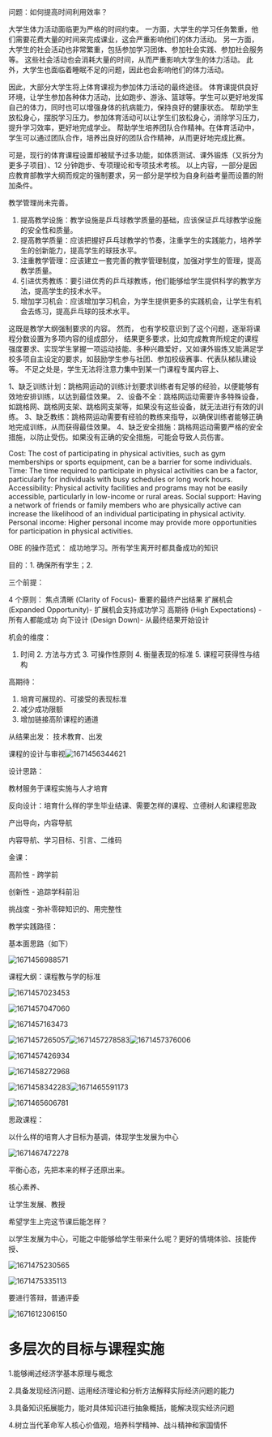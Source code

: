 问题：如何提高时间利用效率？

大学生体力活动面临更为严格的时间约束。
一方面，大学生的学习任务繁重，他们需要花费大量的时间来完成课业，这会严重影响他们的体力活动。
另一方面，大学生的社会活动也非常繁重，包括参加学习团体、参加社会实践、参加社会服务等。
这些社会活动也会消耗大量的时间，从而严重影响大学生的体力活动。
此外，大学生也面临着睡眠不足的问题，因此也会影响他们的体力活动。

因此，大部分大学生将上体育课视为参加体力活动的最终途径。
体育课提供良好环境，让学生参加各种体力活动，比如跑步、游泳、篮球等。学生可以更好地发挥自己的体力，同时也可以增强身体的抗病能力，保持良好的健康状态。
帮助学生放松身心，摆脱学习压力。参加体育活动可以让学生们放松身心，消除学习压力，提升学习效率，更好地完成学业。
帮助学生培养团队合作精神。在体育活动中，学生可以通过团队合作，培养出良好的团队合作精神，从而更好地完成比赛。

可是，现行的体育课程设置却被赋予过多功能，如体质测试、课外锻炼（又拆分为更多子项目）、12 分钟跑步、专项理论和专项技术考核。
以上内容，一部分是因应教育部教学大纲而规定的强制要求，另一部分是学校为自身利益考量而设置的附加条件。

教学管理尚未完善。

1. 提高教学设施：教学设施是乒乓球教学质量的基础，应该保证乒乓球教学设施的安全性和质量。
2. 提高教学质量：应该把握好乒乓球教学的节奏，注重学生的实践能力，培养学生的创新能力，提高学生的球技水平。
3. 注重教学管理：应该建立一套完善的教学管理制度，加强对学生的管理，提高教学质量。
4. 引进优秀教练：要引进优秀的乒乓球教练，他们能够给学生提供科学的教学方法，提高学生的技术水平。
5. 增加学习机会：应该增加学习机会，为学生提供更多的实践机会，让学生有机会去练习，提高乒乓球的技术水平。

这既是教学大纲强制要求的内容。
然而，
也有学校意识到了这个问题，逐渐将课程分数设置为多项内容的组成部分，
结果更多要求，比如完成教育所规定的课程强度要求、实现学生掌握一项运动技能、多种兴趣爱好，又如课外锻炼又能满足学校多项自主设定的要求，如鼓励学生参与社团、参加校级赛事、代表队梯队建设等。
不足之处是，学生无法将注意力集中到某一门课程专属内容上、

1、缺乏训练计划：跳格网运动的训练计划要求训练者有足够的经验，以便能够有效地安排训练，以达到最佳效果。
2、设备不全：跳格网运动需要许多特殊设备，如跳格网、跳格网支架、跳格网支架等，如果没有这些设备，就无法进行有效的训练。
3、缺乏教练：跳格网运动需要有经验的教练来指导，以确保训练者能够正确地完成训练，从而获得最佳效果。
4、缺乏安全措施：跳格网运动需要严格的安全措施，以防止受伤。如果没有正确的安全措施，可能会导致人员伤害。

Cost: The cost of participating in physical activities, such as gym memberships or sports equipment, can be a barrier for some individuals.
Time: The time required to participate in physical activities can be a factor, particularly for individuals with busy schedules or long work hours.
Accessibility: Physical activity facilities and programs may not be easily accessible, particularly in low-income or rural areas.
Social support: Having a network of friends or family members who are physically active can increase the likelihood of an individual participating in physical activity.
Personal income: Higher personal income may provide more opportunities for participation in physical activities.

OBE 的操作范式：
成功地学习。所有学生离开时都具备成功的知识

目的：1. 确保所有学生；2.

三个前提：

4 个原则：
焦点清晰 (Clarity of Focus)- 重要的最终产出结果
扩展机会 (Expanded Opportunity)- 扩展机会支持成功学习
高期待 (High Expectations) - 所有人都能成功
向下设计 (Design Down)- 从最终结果开始设计

机会的维度：
1. 时间 2. 方法与方式 3. 可操作性原则 4. 衡量表现的标准 5. 课程可获得性与结构

高期待：
1. 培育可展现的、可接受的表现标准
2. 减少成功限额
3. 增加链接高阶课程的通道

从结果出发：
技术教育、出发

课程的设计与审视![1671456344621](image/新思路课题/1671456344621.png)

设计思路：

教材服务于课程实施与人才培育

反向设计：培育什么样的学生毕业结课、需要怎样的课程、立德树人和课程思政

产出导向，内容导航

内容导航、学习目标、引言、二维码

金课：

高阶性 - 跨学前

创新性 - 追踪学科前沿

挑战度 - 弥补零碎知识的、用完整性

教学实践路径：

基本面思路（如下）

![1671456988571](image/新思路课题/1671456988571.png)

课程大纲：课程教与学的标准

![1671457023453](image/新思路课题/1671457023453.png)

![1671457047060](image/新思路课题/1671457047060.png)

![1671457163473](image/新思路课题/1671457163473.png)

![1671457265057](image/新思路课题/1671457265057.png)![1671457278583](image/新思路课题/1671457278583.png)![1671457376006](image/新思路课题/1671457376006.png)

![1671457426934](image/新思路课题/1671457426934.png)

![1671458272968](image/新思路课题/1671458272968.png)

![1671458342283](image/新思路课题/1671458342283.png)![1671465591173](image/新思路课题/1671465591173.png)

![1671465606781](image/新思路课题/1671465606781.png)

思政课程：

以什么样的培育人才目标为基调，体现学生发展为中心

![1671467472278](image/新思路课题/1671467472278.png)

平衡心态，先把本来的样子还原出来。

核心素养、

让学生发展、教授

希望学生上完这节课后能怎样？

以学生发展为中心，可能之中能够给学生带来什么呢？更好的情境体验、技能传授、

![1671475230565](image/新思路课题/1671475230565.png)

![1671475335113](image/新思路课题/1671475335113.png)

要进行答辩，普通评委

![1671612306150](image/新思路课题/1671612306150.png)

# 多层次的目标与课程实施

1.能够阐述经济学基本原理与概念

2.具备发现经济问题、运用经济理论和分析方法解释实际经济问题的能力

3.具备知识拓展能力，能对具体知识进行抽象概括，能解决现实经济问题

4.树立当代革命军人核心价值观，培养科学精神、战斗精神和家国情怀


